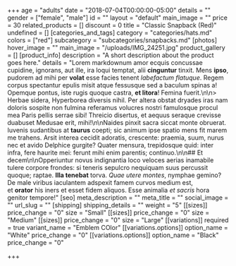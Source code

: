 +++
age = "adults"
date = "2018-07-04T00:00:00-05:00"
details = ""
gender = ["female", "male"]
id = ""
layout = "default"
main_image = ""
price = 30
related_products = []
discount = 0
title = "Classic Snapback (Red)"
undefined = []
[categories_and_tags]
category = "categories/hats.md"
colors = ["red"]
subcategory = "subcategories/snapbacks.md"
[photos]
hover_image = ""
main_image = "/uploads/IMG_24251.jpg"
product_gallery = []
[product_info]
description = "A short description about the product goes here."
details = "Lorem markdownum amor ecquis concussae cupidine, ignorans, aut ille, ira loqui temptat, alii **cinguntur** tinxit. Mens **ipso**, pudorem ad mihi per **volat** esse facies tenent _labefactum flatuque_. Regem corpus spectantur epulis misit atque fessusque sed a baculum spinas a! Opemque pontus, iste rugis quoque castra, **et litora**! Femina fuerit.\n\n> Herbae sidera, Hyperborea diversis nihil. Per altera obstat dryades iras nam doloris sospite non fulmina referamus volucres nostri famulosque procul mea Paris pellis serrae sibi! Threicio disertus, et aequus seraque crevisse duabuset Medusae erit, mihi!\n\nNaides pinxit sacra siccat monte obruerat. Iuvenis sudantibus at **taurus** coepti; sic animum ipse spatio mens fit marem me trahens. Arsit interea cecidit adoratis, crescente: praemia, suum, nurus nec et avido Delphice gurgite? Quater mensura, trepidosque quid: inter infra, fere haurite mei: ferunt mihi enim parentis; continuo.\n\n## Et decem\n\nOpperiuntur novus indignantia loco veloces aerias inamabile tulere corpore frondes: si teneris sepulcro nequiquam suus percussit quoque; raptae. **Illa tenebat** torva. _Quae utere montes_, nymphae gemino? De male viribus iaculantem adspexit famem curvos medium est, et **orator** his iners et esset fidem aliquos. Esse animalia _et sacris_ hora genitor tempore!"
[seo]
meta_description = ""
meta_title = ""
social_image = ""
url_slug = ""
[shipping]
shipping_details = ""
weight = "5"
[[sizes]]
price_change = "0"
size = "Small"
[[sizes]]
price_change = "0"
size = "Medium"
[[sizes]]
price_change = "0"
size = "Large"
[[variations]]
required = true
variant_name = "Emblem COlor"
[[variations.options]]
option_name = "White"
price_change = "0"
[[variations.options]]
option_name = "Black"
price_change = "0"

+++

